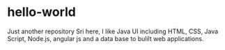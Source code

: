 # hello-world
Just another repository
Sri here, I like Java UI including HTML, CSS, Java Script, Node.js, angular js and a data base to bulilt web applications.
